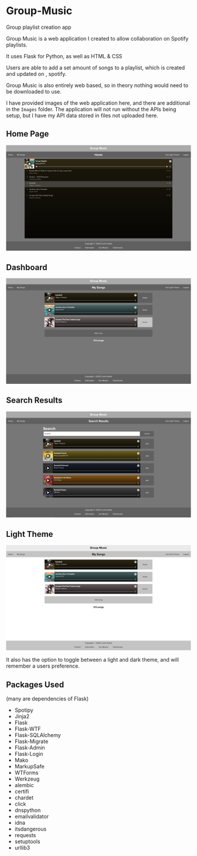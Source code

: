 # Group-Music
Group playlist creation app

Group Music is a web application I created to allow collaboration on Spotify playlists. 

It uses Flask for Python, as well as HTML & CSS

Users are able to add a set amount of songs to a playlist, which is created and updated on , spotify.

Group Music is also entirely web based, so in theory nothing would need to be downloaded to use.

I have provided images of the web application here, and there are additional in the `Images` folder. The application will not run without the APIs being setup, but I have my API data stored in files not uploaded here. 

## Home Page
![](Images/darkHomepage.png)

## Dashboard
![](Images/darkDashboard.png)

## Search Results
![](Images/darkSearchResults.png)

## Light Theme
![](Images/lightDashboard.png)

It also has the option to toggle between a light and dark theme, and will remember a users preference. 

## Packages Used
(many are dependencies of Flask)
- Spotipy
- Jinja2
- Flask
- Flask-WTF
- Flask-SQLAlchemy
- Flask-Migrate
- Flask-Admin
- Flask-Login
- Mako
- MarkupSafe
- WTForms
- Werkzeug
- alembic
- certifi
- chardet
- click
- dnspython
- emailvalidator
- idna
- itsdangerous
- requests
- setuptools
- urllib3
